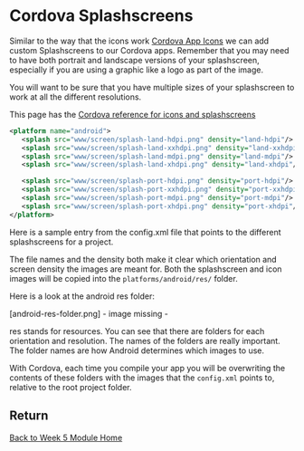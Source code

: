 # Cordova Splashscreens

Similar to the way that the icons work [Cordova App Icons](../week4/icons.md) we can add custom Splashscreens to our Cordova apps. Remember that you may need to have both portrait and landscape versions of your splashscreen, especially if you are using a graphic like a logo as part of the image.

You will want to be sure that you have multiple sizes of your splashscreen to work at all the different resolutions.

This page has the [Cordova reference for icons and splashscreens](http://cordova.apache.org/docs/en/latest/config_ref/images.html#configuring-splash-screens-in-the-cli)

```xml
<platform name="android">
   <splash src="www/screen/splash-land-hdpi.png" density="land-hdpi"/>
   <splash src="www/screen/splash-land-xxhdpi.png" density="land-xxhdpi"/>
   <splash src="www/screen/splash-land-mdpi.png" density="land-mdpi"/>
   <splash src="www/screen/splash-land-xhdpi.png" density="land-xhdpi"/>

   <splash src="www/screen/splash-port-hdpi.png" density="port-hdpi"/>
   <splash src="www/screen/splash-port-xxhdpi.png" density="port-xxhdpi"/>
   <splash src="www/screen/splash-port-mdpi.png" density="port-mdpi"/>
   <splash src="www/screen/splash-port-xhdpi.png" density="port-xhdpi"/>
</platform>
```

Here is a sample entry from the config.xml file that points to the different splashscreens for a project.

The file names and the density both make it clear which orientation and screen density the images are meant for. Both the splashscreen and icon images will be copied into the `platforms/android/res/` folder.

Here is a look at the android res folder:

[android-res-folder.png] - image missing -

res stands for resources. You can see that there are folders for each orientation and resolution. The names of the folders are really important. The folder names are how Android determines which images to use.

With Cordova, each time you compile your app you will be overwriting the contents of these folders with the images that the `config.xml` points to, relative to the root project folder.

## Return

[Back to Week 5 Module Home](./README.md)
